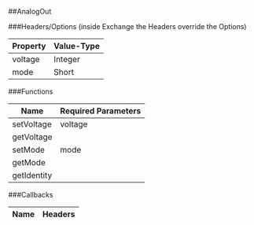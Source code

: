 ##AnalogOut


###Headers/Options (inside Exchange the Headers override the Options)


| Property             | Value-Type                              |
|----------------------|-----------------------------------------|
|              voltage |    Integer |
|                 mode |      Short |



###Functions

| Name                 | Required Parameters                      |
|----------------------|------------------------------------------|
|           setVoltage |                                  voltage |
|           getVoltage |                                          |
|              setMode |                                     mode |
|              getMode |                                          |
|          getIdentity |                                          |




###Callbacks

| Name                 | Headers                                  |
|----------------------|------------------------------------------|



